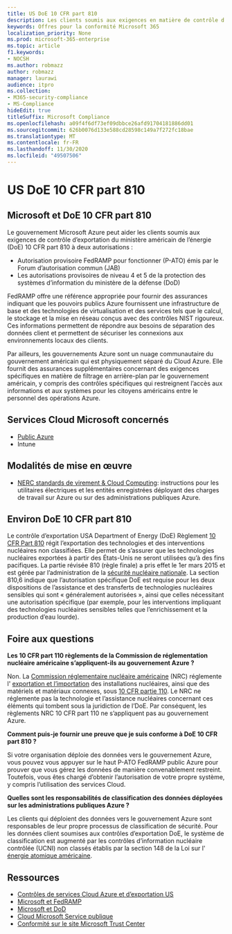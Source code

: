 ```yaml
---
title: US DoE 10 CFR part 810
description: Les clients soumis aux exigences en matière de contrôle d’exportation de US DoE 10 CFR part 810 peuvent utiliser le gouvernement Azure.
keywords: Offres pour la conformité Microsoft 365
localization_priority: None
ms.prod: microsoft-365-enterprise
ms.topic: article
f1.keywords:
- NOCSH
ms.author: robmazz
author: robmazz
manager: laurawi
audience: itpro
ms.collection:
- M365-security-compliance
- MS-Compliance
hideEdit: true
titleSuffix: Microsoft Compliance
ms.openlocfilehash: a09f4f6df73ef09dbbce26afd91704181886dd01
ms.sourcegitcommit: 626b0076d133e588cd28598c149a7f272fc18bae
ms.translationtype: MT
ms.contentlocale: fr-FR
ms.lasthandoff: 11/30/2020
ms.locfileid: "49507506"
---
```

# <a name="us-doe-10-cfr-part-810"></a>US DoE 10 CFR part 810

## <a name="microsoft-and-doe-10-cfr-part-810"></a>Microsoft et DoE 10 CFR part 810

Le gouvernement Microsoft Azure peut aider les clients soumis aux exigences de contrôle d’exportation du ministère américain de l’énergie (DoE) 10 CFR part 810 à deux autorisations :

- Autorisation provisoire FedRAMP pour fonctionner (P-ATO) émis par le Forum d’autorisation commun (JAB)
- Les autorisations provisoires de niveau 4 et 5 de la protection des systèmes d’information du ministère de la défense (DoD)

FedRAMP offre une référence appropriée pour fournir des assurances indiquant que les pouvoirs publics Azure fournissent une infrastructure de base et des technologies de virtualisation et des services tels que le calcul, le stockage et la mise en réseau conçus avec des contrôles NIST rigoureux. Ces informations permettent de répondre aux besoins de séparation des données client et permettent de sécuriser les connexions aux environnements locaux des clients.

Par ailleurs, les gouvernements Azure sont un nuage communautaire du gouvernement américain qui est physiquement séparé du Cloud Azure. Elle fournit des assurances supplémentaires concernant des exigences spécifiques en matière de filtrage en arrière-plan par le gouvernement américain, y compris des contrôles spécifiques qui restreignent l’accès aux informations et aux systèmes pour les citoyens américains entre le personnel des opérations Azure.

## <a name="microsoft-in-scope-cloud-services"></a>Services Cloud Microsoft concernés

- [Public Azure](https://aka.ms/AzureCompliance)
- Intune

## <a name="how-to-implement"></a>Modalités de mise en œuvre

- [NERC standards de virement & Cloud Computing](https://aka.ms/AzureNERC): instructions pour les utilitaires électriques et les entités enregistrées déployant des charges de travail sur Azure ou sur des administrations publiques Azure.

## <a name="about-doe-10-cfr-part-810"></a>Environ DoE 10 CFR part 810

Le contrôle d’exportation USA Department of Energy (DoE) Règlement [10 CFR Part 810](https://www.govinfo.gov/content/pkg/FR-2015-02-23/pdf/2015-03479.pdf) régit l’exportation des technologies et des interventions nucléaires non classifiées. Elle permet de s’assurer que les technologies nucléaires exportées à partir des États-Unis ne seront utilisées qu’à des fins pacifiques. La partie révisée 810 (règle finale) a pris effet le 1er mars 2015 et est gérée par l’administration de la [sécurité nucléaire nationale](https://www.energy.gov/nnsa/national-nuclear-security-administration). La section 810,6 indique que l’autorisation spécifique DoE est requise pour les deux dispositions de l’assistance et des transferts de technologies nucléaires sensibles qui sont « généralement autorisées », ainsi que celles nécessitant une autorisation spécifique (par exemple, pour les interventions impliquant des technologies nucléaires sensibles telles que l’enrichissement et la production d’eau lourde).

## <a name="frequently-asked-questions"></a>Foire aux questions

**Les 10 CFR part 110 règlements de la Commission de réglementation nucléaire américaine s’appliquent-ils au gouvernement Azure ?**

Non. La [Commission réglementaire nucléaire américaine](https://www.nrc.gov/) (NRC) réglemente l' [exportation et l’importation](https://www.nrc.gov/about-nrc/ip/export-import.html) des installations nucléaires, ainsi que des matériels et matériaux connexes, sous [10 CFR partie 110](https://www.nrc.gov/reading-rm/doc-collections/cfr/part110/). Le NRC ne réglemente pas la technologie et l’assistance nucléaires concernant ces éléments qui tombent sous la juridiction de l’DoE. Par conséquent, les règlements NRC 10 CFR part 110 ne s’appliquent pas au gouvernement Azure.

**Comment puis-je fournir une preuve que je suis conforme à DoE 10 CFR part 810 ?**

Si votre organisation déploie des données vers le gouvernement Azure, vous pouvez vous appuyer sur le haut P-ATO FedRAMP public Azure pour prouver que vous gérez les données de manière convenablement restreint. Toutefois, vous êtes chargé d’obtenir l’autorisation de votre propre système, y compris l’utilisation des services Cloud.

**Quelles sont les responsabilités de classification des données déployées sur les administrations publiques Azure ?**

Les clients qui déploient des données vers le gouvernement Azure sont responsables de leur propre processus de classification de sécurité. Pour les données client soumises aux contrôles d’exportation DoE, le système de classification est augmenté par les contrôles d’information nucléaire contrôlée (UCNI) non classés établis par la section 148 de la Loi sur l' [énergie atomique américaine](https://www.epa.gov/laws-regulations/summary-atomic-energy-act).

## <a name="resources"></a>Ressources

- [Contrôles de services Cloud Azure et d’exportation US](https://servicetrust.microsoft.com/ViewPage/TrustDocuments?command=Download&downloadType=Document&downloadId=c24c11f2-2cd4-444a-9160-19762855ad3a&docTab=6d000410-c9e9-11e7-9a91-892aae8839ad_FAQ_and_White_Papers)
- [Microsoft et FedRAMP](offering-fedramp.md)
- [Microsoft et DoD](offering-dod-disa-l2-l4-l5.md)
- [Cloud Microsoft Service publique](https://www.microsoft.com/enterprise/government)
- [Conformité sur le site Microsoft Trust Center](https://www.microsoft.com/trust-center/compliance/compliance-overview)
